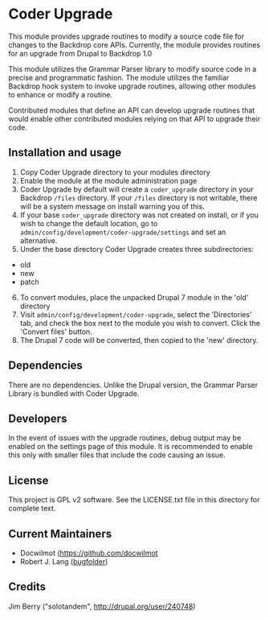 Coder Upgrade
=============

This module provides upgrade routines to modify a source code file for changes
to the Backdrop core APIs. Currently, the module provides routines for an 
upgrade from Drupal to Backdrop 1.0

This module utilizes the Grammar Parser library to modify source code in a
precise and programmatic fashion. The module utilizes the familiar Backdrop hook
system to invoke upgrade routines, allowing other modules to enhance or modify
a routine.

Contributed modules that define an API can develop upgrade routines that would
enable other contributed modules relying on that API to upgrade their code.

Installation and usage
------------

1. Copy Coder Upgrade directory to your modules directory
2. Enable the module at the module administration page
3. Coder Upgrade by default will create a `coder_upgrade` directory in your 
Backdrop `/files` directory. If your `/files` directory is not writable, there 
will be a system message on install warning you of this.
4. If your base `coder_upgrade` directory was not created on install, or if you 
wish to change the default location, go to `admin/config/development/coder-upgrade/settings` 
and set an alternative.
5. Under the base directory Coder Upgrade creates three subdirectories:
 - old
 - new
 - patch
6. To convert modules, place the unpacked Drupal 7 module in the 'old' directory
7. Visit `admin/config/development/coder-upgrade`, select the 'Directories' tab,
and check the box next to the module you wish to convert. Click the 'Convert
files' button.
8. The Drupal 7 code will be converted, then copied to the 'new' directory.

Dependencies
------------
There are no dependencies. Unlike the Drupal version, the Grammar Parser 
Library is bundled with Coder Upgrade.

Developers
----------
In the event of issues with the upgrade routines, debug output may be enabled on
the settings page of this module. It is recommended to enable this only with
smaller files that include the code causing an issue.

License
-------

This project is GPL v2 software. See the LICENSE.txt file in this directory for
complete text.

Current Maintainers
-------------------

- Docwilmot (https://github.com/docwilmot
- Robert J. Lang ([bugfolder](http://github.com/bugfolder))

Credits
-------

Jim Berry ("solotandem", http://drupal.org/user/240748)

